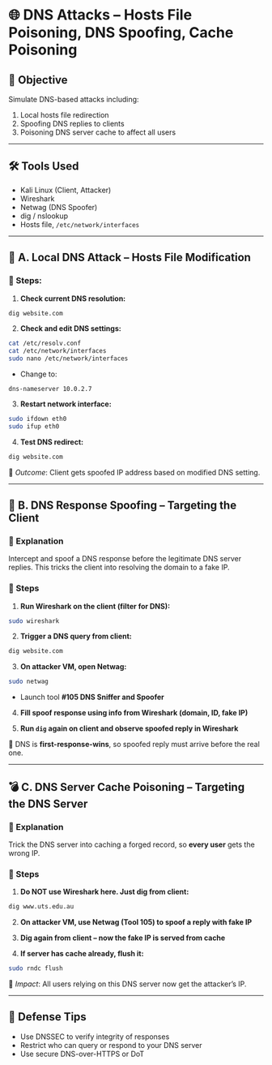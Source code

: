 # 🌐 DNS Attacks – Hosts File Poisoning, DNS Spoofing, Cache Poisoning

## 🎯 Objective  
Simulate DNS-based attacks including:  
1. Local hosts file redirection  
2. Spoofing DNS replies to clients  
3. Poisoning DNS server cache to affect all users

---

## 🛠️ Tools Used  
- Kali Linux (Client, Attacker)  
- Wireshark  
- Netwag (DNS Spoofer)  
- dig / nslookup  
- Hosts file, `/etc/network/interfaces`

---

## 🔧 A. Local DNS Attack – Hosts File Modification

### 🧪 Steps:
1. **Check current DNS resolution:**
```bash
dig website.com
```

2. **Check and edit DNS settings:**
```bash
cat /etc/resolv.conf
cat /etc/network/interfaces
sudo nano /etc/network/interfaces
```

- Change to:
```
dns-nameserver 10.0.2.7
```

3. **Restart network interface:**
```bash
sudo ifdown eth0
sudo ifup eth0
```

4. **Test DNS redirect:**
```bash
dig website.com
```

🧠 _Outcome_: Client gets spoofed IP address based on modified DNS setting.

---

## 🧪 B. DNS Response Spoofing – Targeting the Client

### 📝 Explanation  
Intercept and spoof a DNS response before the legitimate DNS server replies. This tricks the client into resolving the domain to a fake IP.

### 🔄 Steps

1. **Run Wireshark on the client (filter for DNS):**
```bash
sudo wireshark
```

2. **Trigger a DNS query from client:**
```bash
dig website.com
```

3. **On attacker VM, open Netwag:**
```bash
sudo netwag
```

- Launch tool **#105 DNS Sniffer and Spoofer**

4. **Fill spoof response using info from Wireshark (domain, ID, fake IP)**

5. **Run `dig` again on client and observe spoofed reply in Wireshark**

🧠 DNS is **first-response-wins**, so spoofed reply must arrive before the real one.

---

## 💣 C. DNS Server Cache Poisoning – Targeting the DNS Server

### 📝 Explanation  
Trick the DNS server into caching a forged record, so **every user** gets the wrong IP.

### 🔄 Steps

1. **Do NOT use Wireshark here. Just dig from client:**
```bash
dig www.uts.edu.au
```

2. **On attacker VM, use Netwag (Tool 105) to spoof a reply with fake IP**

3. **Dig again from client – now the fake IP is served from cache**

4. **If server has cache already, flush it:**
```bash
sudo rndc flush
```

🧠 _Impact_: All users relying on this DNS server now get the attacker’s IP.

---

## 🔐 Defense Tips
- Use DNSSEC to verify integrity of responses  
- Restrict who can query or respond to your DNS server  
- Use secure DNS-over-HTTPS or DoT  
